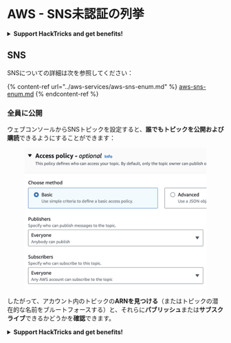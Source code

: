 # AWS - SNS未認証の列挙

<details>

<summary><strong>Support HackTricks and get benefits!</strong></summary>

* HackTricksを広告するためには、**会社を広告する**か、**PEASSの最新バージョンにアクセスする**か、**HackTricksをPDFでダウンロードする**必要があります。[**SUBSCRIPTION PLANS**](https://github.com/sponsors/carlospolop)をご確認ください！
* [**公式PEASS＆HackTricksのグッズ**](https://peass.creator-spring.com)を手に入れましょう
* [**The PEASS Family**](https://opensea.io/collection/the-peass-family)を見つけて、独占的な[**NFT**](https://opensea.io/collection/the-peass-family)のコレクションを発見しましょう
* 💬 [**Discordグループ**](https://discord.gg/hRep4RUj7f)または[**Telegramグループ**](https://t.me/peass)に参加するか、**Twitter**で私をフォローしてください🐦 [**@carlospolopm**](https://twitter.com/carlospolopm)
* **ハッキングのトリックを共有するには、** [**HackTricks**](https://github.com/carlospolop/hacktricks)と[**HackTricks Cloud**](https://github.com/carlospolop/hacktricks-cloud)のGitHubリポジトリにPRを提出してください。

</details>

## SNS

SNSについての詳細は次を参照してください：

{% content-ref url="../aws-services/aws-sns-enum.md" %}
[aws-sns-enum.md](../aws-services/aws-sns-enum.md)
{% endcontent-ref %}

### 全員に公開

ウェブコンソールからSNSトピックを設定すると、**誰でもトピックを公開および購読**できるようにすることができます：

<figure><img src="../../../.gitbook/assets/image (39).png" alt=""><figcaption></figcaption></figure>

したがって、アカウント内のトピックの**ARNを見つける**（またはトピックの潜在的な名前をブルートフォースする）と、それらに**パブリッシュ**または**サブスクライブ**できるかどうかを**確認**できます。

<details>

<summary><strong>Support HackTricks and get benefits!</strong></summary>

* HackTricksを広告するためには、**会社を広告する**か、**PEASSの最新バージョンにアクセスする**か、**HackTricksをPDFでダウンロードする**必要があります。[**SUBSCRIPTION PLANS**](https://github.com/sponsors/carlospolop)をご確認ください！
* [**公式PEASS＆HackTricksのグッズ**](https://peass.creator-spring.com)を手に入れましょう
* [**The PEASS Family**](https://opensea.io/collection/the-peass-family)を見つけて、独占的な[**NFT**](https://opensea.io/collection/the-peass-family)のコレクションを発見しましょう
* 💬 [**Discordグループ**](https://discord.gg/hRep4RUj7f)または[**Telegramグループ**](https://t.me/peass)に参加するか、**Twitter**で私をフォローしてください🐦 [**@carlospolopm**](https://twitter.com/carlospolopm)
* **ハッキングのトリックを共有するには、** [**HackTricks**](https://github.com/carlospolop/hacktricks)と[**HackTricks Cloud**](https://github.com/carlospolop/hacktricks-cloud)のGitHubリポジトリにPRを提出してください。

</details>
